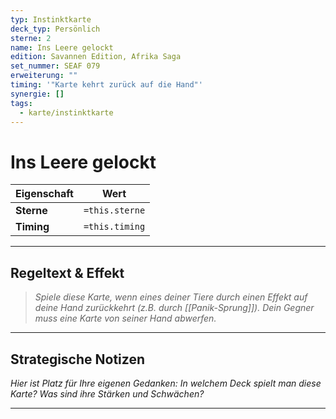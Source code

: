 ```yaml
---
typ: Instinktkarte
deck_typ: Persönlich
sterne: 2
name: Ins Leere gelockt
edition: Savannen Edition, Afrika Saga
set_nummer: SEAF 079
erweiterung: ""
timing: '"Karte kehrt zurück auf die Hand"'
synergie: []
tags:
  - karte/instinktkarte
---
```


# Ins Leere gelockt

| Eigenschaft | Wert |
|---|---|
| **Sterne** | `=this.sterne` |
| **Timing** | `=this.timing` |

---
## Regeltext & Effekt

> *Spiele diese Karte, wenn eines deiner Tiere durch einen Effekt auf deine Hand zurückkehrt (z.B. durch [[Panik-Sprung]]). Dein Gegner muss eine Karte von seiner Hand abwerfen.*

---
## Strategische Notizen

*Hier ist Platz für Ihre eigenen Gedanken: In welchem Deck spielt man diese Karte? Was sind ihre Stärken und Schwächen?*

---
